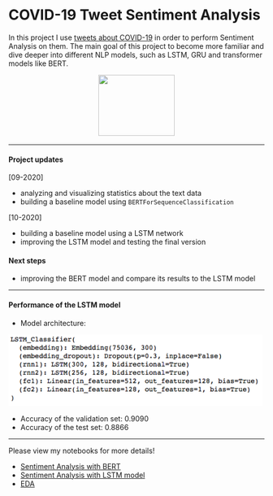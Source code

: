 # COVID-19 Tweet Sentiment Analysis

In this project I use [tweets about COVID-19](https://www.kaggle.com/datatattle/covid-19-nlp-text-classification) in order to perform Sentiment Analysis on them. The main goal of this project to become more familiar and dive deeper into different NLP models, such as LSTM, GRU and transformer models like BERT.

<p align="center">
  <img width="150" height="120" src="https://cdn.pixabay.com/photo/2014/04/03/11/53/twitter-312464_960_720.png">
</p>

***

#### Project updates

[09-2020]
- analyzing and visualizing statistics about the text data
- building a baseline model using `BERTForSequenceClassification`

[10-2020]
- building a baseline model using a LSTM network
- improving the LSTM model and testing the final version

#### Next steps
- improving the BERT model and compare its results to the LSTM model

***

#### Performance of the LSTM model
- Model architecture:
<p align="left">
  <img width="500" height="140" src="https://github.com/HeleneFabia/covid-19-tweet-sentiment-analysis/blob/master/images/lstm_architecture.png">
</p>

- Accuracy of the validation set: 0.9090
- Accuracy of the test set: 0.8866

***

Please view my notebooks for more details!
- [Sentiment Analysis with BERT](https://github.com/HeleneFabia/covid-19-tweet-sentiment-analysis/blob/master/covid-19-tweet-bert.ipynb)
- [Sentiment Analysis with LSTM model](https://github.com/HeleneFabia/covid-19-tweet-sentiment-analysis/blob/master/covid_19_tweet_lstm.ipynb)
- [EDA](https://github.com/HeleneFabia/covid-19-tweet-sentiment-analysis/blob/master/covid-19-tweet-eda.ipynb) 

